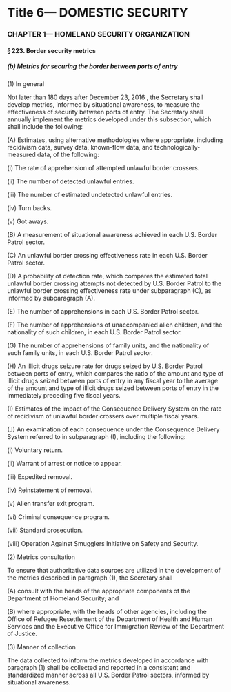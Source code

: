 
# Title 6— DOMESTIC SECURITY
### CHAPTER 1— HOMELAND SECURITY ORGANIZATION
#### § 223. Border security metrics
##### (b) Metrics for securing the border between ports of entry

(1) In general

Not later than 180 days after December 23, 2016 , the Secretary shall develop metrics, informed by situational awareness, to measure the effectiveness of security between ports of entry. The Secretary shall annually implement the metrics developed under this subsection, which shall include the following:

(A) Estimates, using alternative methodologies where appropriate, including recidivism data, survey data, known-flow data, and technologically-measured data, of the following:

(i) The rate of apprehension of attempted unlawful border crossers.

(ii) The number of detected unlawful entries.

(iii) The number of estimated undetected unlawful entries.

(iv) Turn backs.

(v) Got aways.

(B) A measurement of situational awareness achieved in each U.S. Border Patrol sector.

(C) An unlawful border crossing effectiveness rate in each U.S. Border Patrol sector.

(D) A probability of detection rate, which compares the estimated total unlawful border crossing attempts not detected by U.S. Border Patrol to the unlawful border crossing effectiveness rate under subparagraph (C), as informed by subparagraph (A).

(E) The number of apprehensions in each U.S. Border Patrol sector.

(F) The number of apprehensions of unaccompanied alien children, and the nationality of such children, in each U.S. Border Patrol sector.

(G) The number of apprehensions of family units, and the nationality of such family units, in each U.S. Border Patrol sector.

(H) An illicit drugs seizure rate for drugs seized by U.S. Border Patrol between ports of entry, which compares the ratio of the amount and type of illicit drugs seized between ports of entry in any fiscal year to the average of the amount and type of illicit drugs seized between ports of entry in the immediately preceding five fiscal years.

(I) Estimates of the impact of the Consequence Delivery System on the rate of recidivism of unlawful border crossers over multiple fiscal years.

(J) An examination of each consequence under the Consequence Delivery System referred to in subparagraph (I), including the following:

(i) Voluntary return.

(ii) Warrant of arrest or notice to appear.

(iii) Expedited removal.

(iv) Reinstatement of removal.

(v) Alien transfer exit program.

(vi) Criminal consequence program.

(vii) Standard prosecution.

(viii) Operation Against Smugglers Initiative on Safety and Security.

(2) Metrics consultation

To ensure that authoritative data sources are utilized in the development of the metrics described in paragraph (1), the Secretary shall

(A) consult with the heads of the appropriate components of the Department of Homeland Security; and

(B) where appropriate, with the heads of other agencies, including the Office of Refugee Resettlement of the Department of Health and Human Services and the Executive Office for Immigration Review of the Department of Justice.

(3) Manner of collection

The data collected to inform the metrics developed in accordance with paragraph (1) shall be collected and reported in a consistent and standardized manner across all U.S. Border Patrol sectors, informed by situational awareness.
